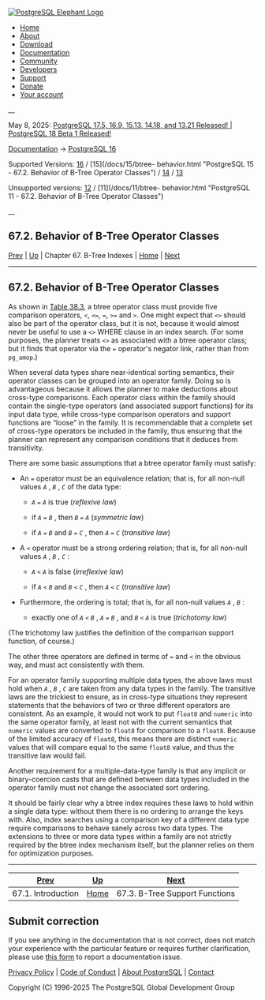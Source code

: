 [ ![PostgreSQL Elephant Logo](/media/img/about/press/elephant.png) ](/)

  * [Home](/ "Home")
  * [About](/about/ "About")
  * [Download](/download/ "Download")
  * [Documentation](/docs/ "Documentation")
  * [Community](/community/ "Community")
  * [Developers](/developer/ "Developers")
  * [Support](/support/ "Support")
  * [Donate](/about/donate/ "Donate")
  * [Your account](/account/ "Your account")

__

May 8, 2025: [ PostgreSQL 17.5, 16.9, 15.13, 14.18, and 13.21 Released! ](/about/news/postgresql-175-169-1513-1418-and-1321-released-3072/) | [ PostgreSQL 18 Beta 1 Released! ](/about/news/postgresql-18-beta-1-released-3070/)

[Documentation](/docs/ "Documentation") -> [PostgreSQL
16](/docs/16/index.html)

Supported Versions: [16](/docs/16/btree-behavior.html "PostgreSQL 16 -
67.2. Behavior of B-Tree Operator Classes") / [15](/docs/15/btree-
behavior.html "PostgreSQL 15 - 67.2. Behavior of B-Tree Operator Classes") /
[14](/docs/14/btree-behavior.html "PostgreSQL 14 - 67.2. Behavior of B-Tree
Operator Classes") / [13](/docs/13/btree-behavior.html "PostgreSQL 13 -
67.2. Behavior of B-Tree Operator Classes")

Unsupported versions: [12](/docs/12/btree-behavior.html "PostgreSQL 12 -
67.2. Behavior of B-Tree Operator Classes") / [11](/docs/11/btree-
behavior.html "PostgreSQL 11 - 67.2. Behavior of B-Tree Operator Classes")

__

67.2. Behavior of B-Tree Operator Classes  
---  
[Prev](btree-intro.html "67.1. Introduction")  | [Up](btree.html "Chapter 67. B-Tree Indexes") | Chapter 67. B-Tree Indexes | [Home](index.html "PostgreSQL 16.9 Documentation") |  [Next](btree-support-funcs.html "67.3. B-Tree Support Functions")  
  
* * *

## 67.2. Behavior of B-Tree Operator Classes #

As shown in [Table 38.3](xindex.html#XINDEX-BTREE-STRAT-TABLE
"Table 38.3. B-Tree Strategies"), a btree operator class must provide five
comparison operators, `<`, `<=`, `=`, `>=` and `>`. One might expect that `<>`
should also be part of the operator class, but it is not, because it would
almost never be useful to use a `<>` WHERE clause in an index search. (For
some purposes, the planner treats `<>` as associated with a btree operator
class; but it finds that operator via the `=` operator's negator link, rather
than from `pg_amop`.)

When several data types share near-identical sorting semantics, their operator
classes can be grouped into an operator family. Doing so is advantageous
because it allows the planner to make deductions about cross-type comparisons.
Each operator class within the family should contain the single-type operators
(and associated support functions) for its input data type, while cross-type
comparison operators and support functions are “loose” in the family. It is
recommendable that a complete set of cross-type operators be included in the
family, thus ensuring that the planner can represent any comparison conditions
that it deduces from transitivity.

There are some basic assumptions that a btree operator family must satisfy:

  * An `=` operator must be an equivalence relation; that is, for all non-null values _`A`_ , _`B`_ , _`C`_ of the data type:

    * _`A`_ `=` _`A`_ is true (_reflexive law_)

    * if _`A`_ `=` _`B`_ , then _`B`_ `=` _`A`_ (_symmetric law_)

    * if _`A`_ `=` _`B`_ and _`B`_ `=` _`C`_ , then _`A`_ `=` _`C`_ (_transitive law_)

  * A `<` operator must be a strong ordering relation; that is, for all non-null values _`A`_ , _`B`_ , _`C`_ :

    * _`A`_ `<` _`A`_ is false (_irreflexive law_)

    * if _`A`_ `<` _`B`_ and _`B`_ `<` _`C`_ , then _`A`_ `<` _`C`_ (_transitive law_)

  * Furthermore, the ordering is total; that is, for all non-null values _`A`_ , _`B`_ :

    * exactly one of _`A`_ `<` _`B`_ , _`A`_ `=` _`B`_ , and _`B`_ `<` _`A`_ is true (_trichotomy law_)

(The trichotomy law justifies the definition of the comparison support
function, of course.)

The other three operators are defined in terms of `=` and `<` in the obvious
way, and must act consistently with them.

For an operator family supporting multiple data types, the above laws must
hold when _`A`_ , _`B`_ , _`C`_ are taken from any data types in the family.
The transitive laws are the trickiest to ensure, as in cross-type situations
they represent statements that the behaviors of two or three different
operators are consistent. As an example, it would not work to put `float8` and
`numeric` into the same operator family, at least not with the current
semantics that `numeric` values are converted to `float8` for comparison to a
`float8`. Because of the limited accuracy of `float8`, this means there are
distinct `numeric` values that will compare equal to the same `float8` value,
and thus the transitive law would fail.

Another requirement for a multiple-data-type family is that any implicit or
binary-coercion casts that are defined between data types included in the
operator family must not change the associated sort ordering.

It should be fairly clear why a btree index requires these laws to hold within
a single data type: without them there is no ordering to arrange the keys
with. Also, index searches using a comparison key of a different data type
require comparisons to behave sanely across two data types. The extensions to
three or more data types within a family are not strictly required by the
btree index mechanism itself, but the planner relies on them for optimization
purposes.

* * *

[Prev](btree-intro.html "67.1. Introduction")  | [Up](btree.html "Chapter 67. B-Tree Indexes") |  [Next](btree-support-funcs.html "67.3. B-Tree Support Functions")  
---|---|---  
67.1. Introduction  | [Home](index.html "PostgreSQL 16.9 Documentation") |  67.3. B-Tree Support Functions  
  
## Submit correction

If you see anything in the documentation that is not correct, does not match
your experience with the particular feature or requires further clarification,
please use [this form](/account/comments/new/16/btree-behavior.html/) to
report a documentation issue.

[Privacy Policy](/about/privacypolicy) | [Code of Conduct](/about/policies/coc/) | [About PostgreSQL](/about/) | [Contact](/about/contact/)  

Copyright (C) 1996-2025 The PostgreSQL Global Development Group

